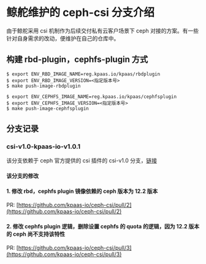 # 鲸舵维护的 ceph-csi 分支介绍

由于鲸舵采用 csi 机制作为后续交付私有云客户场景下 ceph 对接的方案。有一些针对自身需求的改动，便维护在自己的仓库中。

## 构建 rbd-plugin，cephfs-plugin 方式

```
$ export ENV_RBD_IMAGE_NAME=reg.kpaas.io/kpaas/rbdplugin
$ export ENV_RBD_IMAGE_VERSION=<指定版本号>
$ make push-image-rbdplugin

$ export ENV_CEPHFS_IMAGE_NAME=reg.kpaas.io/kpaas/cephfsplugin
$ export ENV_CEPHFS_IMAGE_VERSION=<指定版本号>
$ make push-image-cephfsplugin

```
## 分支记录 

### csi-v1.0-kpaas-io-v1.0.1

该分支依赖于 ceph 官方提供的 csi 插件的 csi-v1.0 分支，[链接](https://github.com/ceph/ceph-csi/tree/csi-v1.0)

#### 该分支的修改 

#### 1. 修改 rbd，cephfs plugin 镜像依赖的 ceph 版本为 12.2 版本 

PR: [https://github.com/kpaas-io/ceph-csi/pull/2](https://github.com/kpaas-io/ceph-csi/pull/2)

#### 2. 修改 cephfs plugin 逻辑，删除设置 cephfs 的 quota 的逻辑，因为 12.2 版本的 ceph 尚不支持该特性

PR: [https://github.com/kpaas-io/ceph-csi/pull/3](https://github.com/kpaas-io/ceph-csi/pull/3) 


